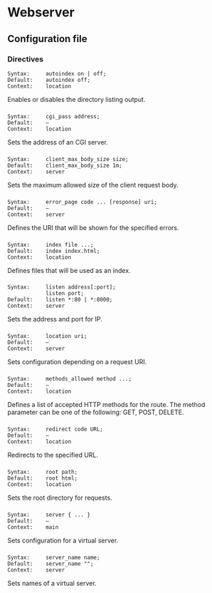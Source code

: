# Webserver

## Configuration file

### Directives

```
Syntax:     autoindex on | off;
Default:    autoindex off;
Context:    location
```
Enables or disables the directory listing output.
###
```
Syntax:     cgi_pass address;
Default:    —
Context:    location
```
Sets the address of an CGI server.
###
```
Syntax:     client_max_body_size size;
Default:    client_max_body_size 1m;
Context:    server
```
Sets the maximum allowed size of the client request body.
###
```
Syntax:     error_page code ... [response] uri;
Default:    —
Context:    server
```
Defines the URI that will be shown for the specified errors.
###
```
Syntax:     index file ...;
Default:    index index.html;
Context:    location
```
Defines files that will be used as an index.
###
```
Syntax:     listen address[:port];
            listen port;
Default:    listen *:80 | *:8000;
Context:    server
```
Sets the address and port for IP.
###
```
Syntax:     location uri;
Default:    —
Context:    server
```
Sets configuration depending on a request URI.
###
```
Syntax:     methods_allowed method ...;
Default:    —
Context:    location
```
Defines a list of accepted HTTP methods for the route.
The method parameter can be one of the following: GET, POST, DELETE.
###
```
Syntax:     redirect code URL;
Default:    —
Context:    location
```
Redirects to the specified URL.
###
```
Syntax:     root path;
Default:    root html;
Context:    location
```
Sets the root directory for requests.
###
```
Syntax:     server { ... }
Default:    —
Context:    main
```
Sets configuration for a virtual server.
###
```
Syntax:     server_name name;
Default:    server_name "";
Context:    server
```
Sets names of a virtual server.
###